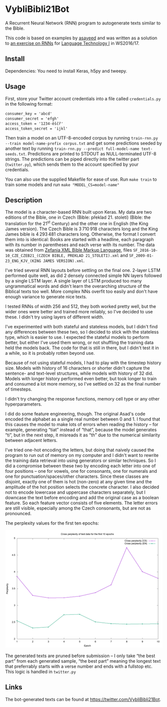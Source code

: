 # VybliBibli21Bot

A Recurrent Neural Network (RNN) program to autogenerate texts similar to the Bible.

This code is based on examples by [asayeed](https://github.com/asayeed/lt1) and was written as a solution to [an exercise on RNNs](https://github.com/jonsafari/lt1/blob/master/hw/hw-rnn.md) for [Language Technology I](https://github.com/jonsafari/lt1) in WS2016/17.


## Install

Dependencies: You need to install Keras, h5py and tweepy.


## Usage

First, store your Twitter account credentials into a file called `credentials.py` in the following format:
```
consumer_key = 'abcd'
consumer_secret = 'efgh'
access_token = '1234-ěščř'
access_token_secret = 'ijkl'
```

Then train a model on an UTF-8-encoded corpus by running `train-rnn.py --train model-name-prefix corpus.txt` and get some predictions seeded by another text by running `train-rnn.py --predict full-model-name text-seeds.txt`. Predictions are printed to STDOUT as NULL-terminated UTF-8 strings. The predictions can be piped directly into the twitter part (`twitter.py`), which sends them to the account specified by your credentials.

You can also use the supplied Makefile for ease of use. Run `make train` to train some models and run `make "MODEL_CS=model-name"`


## Description

The model is a character-based RNN built upon Keras. My data are two editions of the Bible, one in Czech (Bible: překlad 21. století) (Bible: the translation for the 21<sup>st</sup> Century) and the other one in English (the King James version). The Czech Bible is 3 710 918 characters long and the King James bible is 4 293 481 characters long. Otherwise, the format I convert them into is identical: Books are started with a headline, each paragraph with its number in parentheses and each verse with its number. The data was obtained from [Zefania XML Bible Markup Language](https://sourceforge.net/projects/zefania-sharp/), files `SF_2016-10-10_CZE_CZEB21_(CZECH BIBLE, PREKLAD 21_STOLETI).xml` and `SF_2009-01-23_ENG_KJV_(KING JAMES VERSION).xml`.

I've tried several RNN layouts before settling on the final one. 2-layer LSTM performed quite well, as did 2 densely connected simple NN layers followed by a single LSTM layer. A single layer of LSTM produced too many ungrammatical words and didn't learn the overarching structure of the Biblical texts too well. More complex NNs overfit too easily and don't have enough variance to generate nice texts.

I tested RNNs of width 256 and 512, they both worked pretty well, but the wider ones were better and trained more reliably, so I've decided to use these. I didn't try using layers of different width.

I've experimented with both stateful and stateless models, but I didn't find any differences between these two, so I decided to stick with the stateless type, which is easier to use. I expected the stateful models to perform better, but either I've used them wrong, or not shuffling the training data held the models back. The code for that is still in there, but I didn't test it in a while, so it is probably rotten beyond use.

Because of not using stateful models, I had to play with the timestep history size. Models with history of 16 characters or shorter didn't capture the sentence- and text-level structures, while models with history of 32 did. Models with longer history performed even better, but took longer to train and consumed a lot more memory, so I've settled on 32 as the final number of timesteps.

I didn't try changing the response functions, memory cell type or any other hyperparameters.

I did do some feature engineering, though. The original Asad's code encoded the alphabet as a single real number between 0 and 1. I found that this causes the model to make lots of errors when reading the history – for example, generating “tiat” instead of “that”, because the model generates “ti”, but in the next step, it misreads it as “th” due to the numerical similarity between adjacent letters.

I've tried one-hot encoding the letters, but doing that naively caused the program to run out of memory on my computer and I didn't want to rewrite the training data retrieval into using generators or similar techniques. So I did a compromise between these two by encoding each letter into one of four positions – one for vowels, one for consonants, one for numerals and one for punctuation/spaces/other characters. Since these classes are disjoint, exactly one of them is hot (non-zero) at any given time and the amplitude of the hot position selects the concrete character. I also decided not to encode lowercase and uppercase characters separately, but I downcase the text before encoding and add the original case as a boolean feature. So each feature vector consists of five elements. The letter errors are still visible, especially among the Czech consonants, but are not as pronounced.


The perplexity values for the first ten epochs:

![A graph of perplexity values for the first ten epochs.](./perplexity.png)


The generated texts are pruned before submission – I only take “the best part” from each generated sample, “the best part” meaning the longest text that preferrably starts with a verse number and ends with a fullstop etc.  This logic is handled in `twitter.py`


## Links

The bot-generated texts can be found at <https://twitter.com/VybliBibli21Bot>.
